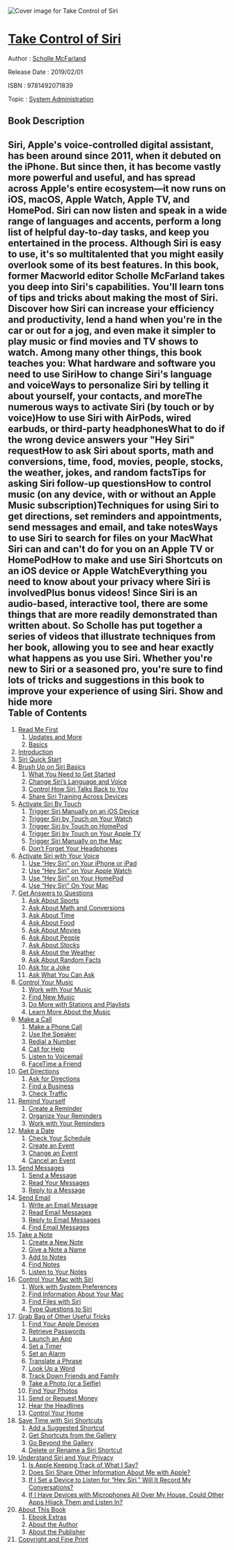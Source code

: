 ![Cover image for Take Control of Siri](https://imgdetail.ebookreading.net/cover/cover/20200215/EB9781492071839.jpg)

[Take Control of Siri](https://ebookreading.net/view/book/Take+Control+of+Siri-EB9781492071839_1.html "Take Control of Siri")
====================================================================================================================

Author : [Scholle McFarland](https://ebookreading.net/search/author/Scholle+McFarland)

Release Date : 2019/02/01

ISBN : 9781492071839

Topic : [System Administration](https://ebookreading.net/search/category/system-administration)

Book Description
-----------------

 Siri, Apple's voice-controlled digital assistant, has been around since 2011, when it debuted on the iPhone. But since then, it has become vastly more powerful and useful, and has spread across Apple's entire ecosystem—it now runs on iOS, macOS, Apple Watch, Apple TV, and HomePod. Siri can now listen and speak in a wide range of languages and accents, perform a long list of helpful day-to-day tasks, and keep you entertained in the process.
Although Siri is easy to use, it's so multitalented that you might easily overlook some of its best features. In this book, former Macworld editor Scholle McFarland takes you deep into Siri's capabilities. You'll learn tons of tips and tricks about making the most of Siri. Discover how Siri can increase your efficiency and productivity, lend a hand when you're in the car or out for a jog, and even make it simpler to play music or find movies and TV shows to watch.
Among many other things, this book teaches you:
What hardware and software you need to use SiriHow to change Siri's language and voiceWays to personalize Siri by telling it about yourself, your contacts, and moreThe numerous ways to activate Siri (by touch or by voice)How to use Siri with AirPods, wired earbuds, or third-party headphonesWhat to do if the wrong device answers your "Hey Siri" requestHow to ask Siri about sports, math and conversions, time, food, movies, people, stocks, the weather, jokes, and random factsTips for asking Siri follow-up questionsHow to control music (on any device, with or without an Apple Music subscription)Techniques for using Siri to get directions, set reminders and appointments, send messages and email, and take notesWays to use Siri to search for files on your MacWhat Siri can and can't do for you on an Apple TV or HomePodHow to make and use Siri Shortcuts on an iOS device or Apple WatchEverything you need to know about your privacy where Siri is involvedPlus bonus videos! Since Siri is an audio-based, interactive tool, there are some things that are more readily demonstrated than written about. So Scholle has put together a series of videos that illustrate techniques from her book, allowing you to see and hear exactly what happens as you use Siri.
Whether you're new to Siri or a seasoned pro, you're sure to find lots of tricks and suggestions in this book to improve your experience of using Siri.
        Show and hide more                
Table of Contents
-----------------

1. [Read Me First](https://ebookreading.net/view/book/Take+Control+of+Siri-EB9781492071839_4.html#ReadMeFirst)
    1. [Updates and More](https://ebookreading.net/view/book/Take+Control+of+Siri-EB9781492071839_4.html#UpdatesandMore)
    1. [Basics](https://ebookreading.net/view/book/Take+Control+of+Siri-EB9781492071839_4.html#Basics)
1. [Introduction](https://ebookreading.net/view/book/Take+Control+of+Siri-EB9781492071839_5.html#Introduction)
1. [Siri Quick Start](https://ebookreading.net/view/book/Take+Control+of+Siri-EB9781492071839_6.html#SiriQuickStart)
1. [Brush Up on Siri Basics](https://ebookreading.net/view/book/Take+Control+of+Siri-EB9781492071839_7.html#BrushUponSiriBasics)
    1. [What You Need to Get Started](https://ebookreading.net/view/book/Take+Control+of+Siri-EB9781492071839_7.html#WhatYouNeedtoGetSta)
    1. [Change Siri’s Language and Voice](https://ebookreading.net/view/book/Take+Control+of+Siri-EB9781492071839_7.html#ChangeSirisLanguage)
    1. [Control How Siri Talks Back to You](https://ebookreading.net/view/book/Take+Control+of+Siri-EB9781492071839_7.html#ControlHowSiriTalks)
    1. [Share Siri Training Across Devices](https://ebookreading.net/view/book/Take+Control+of+Siri-EB9781492071839_7.html#ShareSiriTrainingAc)
1. [Activate Siri By Touch](https://ebookreading.net/view/book/Take+Control+of+Siri-EB9781492071839_8.html#ActivateSiriByTouch)
    1. [Trigger Siri Manually on an iOS Device](https://ebookreading.net/view/book/Take+Control+of+Siri-EB9781492071839_8.html#TriggerSiriManually)
    1. [Trigger Siri by Touch on Your Watch](https://ebookreading.net/view/book/Take+Control+of+Siri-EB9781492071839_8.html#TriggerSiribyToucho)
    1. [Trigger Siri by Touch on HomePod](https://ebookreading.net/view/book/Take+Control+of+Siri-EB9781492071839_8.html#TriggerSiribyToucho)
    1. [Trigger Siri by Touch on Your Apple TV](https://ebookreading.net/view/book/Take+Control+of+Siri-EB9781492071839_8.html#TriggerSiribyToucho)
    1. [Trigger Siri Manually on the Mac](https://ebookreading.net/view/book/Take+Control+of+Siri-EB9781492071839_8.html#TriggerSiriManually)
    1. [Don’t Forget Your Headphones](https://ebookreading.net/view/book/Take+Control+of+Siri-EB9781492071839_8.html#DontForgetYourHeadp)
1. [Activate Siri with Your Voice](https://ebookreading.net/view/book/Take+Control+of+Siri-EB9781492071839_9.html#ActivateSiriwithYou)
    1. [Use “Hey Siri” on Your iPhone or iPad](https://ebookreading.net/view/book/Take+Control+of+Siri-EB9781492071839_9.html#UseHeySirionYouriPh)
    1. [Use “Hey Siri” on Your Apple Watch](https://ebookreading.net/view/book/Take+Control+of+Siri-EB9781492071839_9.html#UseHeySirionYourApp)
    1. [Use “Hey Siri” on Your HomePod](https://ebookreading.net/view/book/Take+Control+of+Siri-EB9781492071839_9.html#UseHeySirionYourHom)
    1. [Use “Hey Siri” On Your Mac](https://ebookreading.net/view/book/Take+Control+of+Siri-EB9781492071839_9.html#UseHeySiriOnYourMac)
1. [Get Answers to Questions](https://ebookreading.net/view/book/Take+Control+of+Siri-EB9781492071839_10.html#GetAnswerstoQuestio)
    1. [Ask About Sports](https://ebookreading.net/view/book/Take+Control+of+Siri-EB9781492071839_10.html#AskAboutSports)
    1. [Ask About Math and Conversions](https://ebookreading.net/view/book/Take+Control+of+Siri-EB9781492071839_10.html#AskAboutMathandConv)
    1. [Ask About Time](https://ebookreading.net/view/book/Take+Control+of+Siri-EB9781492071839_10.html#AskAboutTime)
    1. [Ask About Food](https://ebookreading.net/view/book/Take+Control+of+Siri-EB9781492071839_10.html#AskAboutFood)
    1. [Ask About Movies](https://ebookreading.net/view/book/Take+Control+of+Siri-EB9781492071839_10.html#AskAboutMovies)
    1. [Ask About People](https://ebookreading.net/view/book/Take+Control+of+Siri-EB9781492071839_10.html#AskAboutPeople)
    1. [Ask About Stocks](https://ebookreading.net/view/book/Take+Control+of+Siri-EB9781492071839_10.html#AskAboutStocks)
    1. [Ask About the Weather](https://ebookreading.net/view/book/Take+Control+of+Siri-EB9781492071839_10.html#AskAbouttheWeather)
    1. [Ask About Random Facts](https://ebookreading.net/view/book/Take+Control+of+Siri-EB9781492071839_10.html#AskAboutRandomFacts)
    1. [Ask for a Joke](https://ebookreading.net/view/book/Take+Control+of+Siri-EB9781492071839_10.html#AskforaJoke)
    1. [Ask What You Can Ask](https://ebookreading.net/view/book/Take+Control+of+Siri-EB9781492071839_10.html#AskWhatYouCanAsk)
1. [Control Your Music](https://ebookreading.net/view/book/Take+Control+of+Siri-EB9781492071839_11.html#ControlYourMusic)
    1. [Work with Your Music](https://ebookreading.net/view/book/Take+Control+of+Siri-EB9781492071839_11.html#WorkwithYourMusic)
    1. [Find New Music](https://ebookreading.net/view/book/Take+Control+of+Siri-EB9781492071839_11.html#FindNewMusic)
    1. [Do More with Stations and Playlists](https://ebookreading.net/view/book/Take+Control+of+Siri-EB9781492071839_11.html#DoMorewithStationsa)
    1. [Learn More About the Music](https://ebookreading.net/view/book/Take+Control+of+Siri-EB9781492071839_11.html#LearnMoreAbouttheMu)
1. [Make a Call](https://ebookreading.net/view/book/Take+Control+of+Siri-EB9781492071839_12.html#MakeaCall)
    1. [Make a Phone Call](https://ebookreading.net/view/book/Take+Control+of+Siri-EB9781492071839_12.html#MakeaPhoneCall)
    1. [Use the Speaker](https://ebookreading.net/view/book/Take+Control+of+Siri-EB9781492071839_12.html#UsetheSpeaker)
    1. [Redial a Number](https://ebookreading.net/view/book/Take+Control+of+Siri-EB9781492071839_12.html#RedialaNumber)
    1. [Call for Help](https://ebookreading.net/view/book/Take+Control+of+Siri-EB9781492071839_12.html#CallforHelp)
    1. [Listen to Voicemail](https://ebookreading.net/view/book/Take+Control+of+Siri-EB9781492071839_12.html#ListentoVoicemail)
    1. [FaceTime a Friend](https://ebookreading.net/view/book/Take+Control+of+Siri-EB9781492071839_12.html#FaceTimeaFriend)
1. [Get Directions](https://ebookreading.net/view/book/Take+Control+of+Siri-EB9781492071839_13.html#GetDirections)
    1. [Ask for Directions](https://ebookreading.net/view/book/Take+Control+of+Siri-EB9781492071839_13.html#AskforDirections)
    1. [Find a Business](https://ebookreading.net/view/book/Take+Control+of+Siri-EB9781492071839_13.html#FindaBusiness)
    1. [Check Traffic](https://ebookreading.net/view/book/Take+Control+of+Siri-EB9781492071839_13.html#CheckTraffic)
1. [Remind Yourself](https://ebookreading.net/view/book/Take+Control+of+Siri-EB9781492071839_14.html#RemindYourself)
    1. [Create a Reminder](https://ebookreading.net/view/book/Take+Control+of+Siri-EB9781492071839_14.html#CreateaReminder)
    1. [Organize Your Reminders](https://ebookreading.net/view/book/Take+Control+of+Siri-EB9781492071839_14.html#OrganizeYourReminde)
    1. [Work with Your Reminders](https://ebookreading.net/view/book/Take+Control+of+Siri-EB9781492071839_14.html#WorkwithYourReminde)
1. [Make a Date](https://ebookreading.net/view/book/Take+Control+of+Siri-EB9781492071839_15.html#MakeaDate)
    1. [Check Your Schedule](https://ebookreading.net/view/book/Take+Control+of+Siri-EB9781492071839_15.html#CheckYourSchedule)
    1. [Create an Event](https://ebookreading.net/view/book/Take+Control+of+Siri-EB9781492071839_15.html#CreateanEvent)
    1. [Change an Event](https://ebookreading.net/view/book/Take+Control+of+Siri-EB9781492071839_15.html#ChangeanEvent)
    1. [Cancel an Event](https://ebookreading.net/view/book/Take+Control+of+Siri-EB9781492071839_15.html#CancelanEvent)
1. [Send Messages](https://ebookreading.net/view/book/Take+Control+of+Siri-EB9781492071839_16.html#SendMessages)
    1. [Send a Message](https://ebookreading.net/view/book/Take+Control+of+Siri-EB9781492071839_16.html#SendaMessage)
    1. [Read Your Messages](https://ebookreading.net/view/book/Take+Control+of+Siri-EB9781492071839_16.html#ReadYourMessages)
    1. [Reply to a Message](https://ebookreading.net/view/book/Take+Control+of+Siri-EB9781492071839_16.html#ReplytoaMessage)
1. [Send Email](https://ebookreading.net/view/book/Take+Control+of+Siri-EB9781492071839_17.html#SendEmail)
    1. [Write an Email Message](https://ebookreading.net/view/book/Take+Control+of+Siri-EB9781492071839_17.html#WriteanEmailMessage)
    1. [Read Email Messages](https://ebookreading.net/view/book/Take+Control+of+Siri-EB9781492071839_17.html#ReadEmailMessages)
    1. [Reply to Email Messages](https://ebookreading.net/view/book/Take+Control+of+Siri-EB9781492071839_17.html#ReplytoEmailMessage)
    1. [Find Email Messages](https://ebookreading.net/view/book/Take+Control+of+Siri-EB9781492071839_17.html#FindEmailMessages)
1. [Take a Note](https://ebookreading.net/view/book/Take+Control+of+Siri-EB9781492071839_18.html#TakeaNote)
    1. [Create a New Note](https://ebookreading.net/view/book/Take+Control+of+Siri-EB9781492071839_18.html#CreateaNewNote)
    1. [Give a Note a Name](https://ebookreading.net/view/book/Take+Control+of+Siri-EB9781492071839_18.html#GiveaNoteaName)
    1. [Add to Notes](https://ebookreading.net/view/book/Take+Control+of+Siri-EB9781492071839_18.html#AddtoNotes)
    1. [Find Notes](https://ebookreading.net/view/book/Take+Control+of+Siri-EB9781492071839_18.html#FindNotes)
    1. [Listen to Your Notes](https://ebookreading.net/view/book/Take+Control+of+Siri-EB9781492071839_18.html#ListentoYourNotes)
1. [Control Your Mac with Siri](https://ebookreading.net/view/book/Take+Control+of+Siri-EB9781492071839_19.html#ControlYourMacwithS)
    1. [Work with System Preferences](https://ebookreading.net/view/book/Take+Control+of+Siri-EB9781492071839_19.html#WorkwithSystemPrefe)
    1. [Find Information About Your Mac](https://ebookreading.net/view/book/Take+Control+of+Siri-EB9781492071839_19.html#FindInformationAbou)
    1. [Find Files with Siri](https://ebookreading.net/view/book/Take+Control+of+Siri-EB9781492071839_19.html#FindFileswithSiri)
    1. [Type Questions to Siri](https://ebookreading.net/view/book/Take+Control+of+Siri-EB9781492071839_19.html#TypeQuestionstoSiri)
1. [Grab Bag of Other Useful Tricks](https://ebookreading.net/view/book/Take+Control+of+Siri-EB9781492071839_20.html#GrabBagofOtherUsefu)
    1. [Find Your Apple Devices](https://ebookreading.net/view/book/Take+Control+of+Siri-EB9781492071839_20.html#FindYourAppleDevice)
    1. [Retrieve Passwords](https://ebookreading.net/view/book/Take+Control+of+Siri-EB9781492071839_20.html#RetrievePasswords)
    1. [Launch an App](https://ebookreading.net/view/book/Take+Control+of+Siri-EB9781492071839_20.html#LaunchanApp)
    1. [Set a Timer](https://ebookreading.net/view/book/Take+Control+of+Siri-EB9781492071839_20.html#SetaTimer)
    1. [Set an Alarm](https://ebookreading.net/view/book/Take+Control+of+Siri-EB9781492071839_20.html#SetanAlarm)
    1. [Translate a Phrase](https://ebookreading.net/view/book/Take+Control+of+Siri-EB9781492071839_20.html#TranslateaPhrase)
    1. [Look Up a Word](https://ebookreading.net/view/book/Take+Control+of+Siri-EB9781492071839_20.html#LookUpaWord)
    1. [Track Down Friends and Family](https://ebookreading.net/view/book/Take+Control+of+Siri-EB9781492071839_20.html#TrackDownFriendsand)
    1. [Take a Photo (or a Selfie)](https://ebookreading.net/view/book/Take+Control+of+Siri-EB9781492071839_20.html#TakeaPhotooraSelfie)
    1. [Find Your Photos](https://ebookreading.net/view/book/Take+Control+of+Siri-EB9781492071839_20.html#FindYourPhotos)
    1. [Send or Request Money](https://ebookreading.net/view/book/Take+Control+of+Siri-EB9781492071839_20.html#SendorRequestMoney)
    1. [Hear the Headlines](https://ebookreading.net/view/book/Take+Control+of+Siri-EB9781492071839_20.html#HeartheHeadlines)
    1. [Control Your Home](https://ebookreading.net/view/book/Take+Control+of+Siri-EB9781492071839_20.html#ControlYourHome)
1. [Save Time with Siri Shortcuts](https://ebookreading.net/view/book/Take+Control+of+Siri-EB9781492071839_21.html#SaveTimewithSiriSho)
    1. [Add a Suggested Shortcut](https://ebookreading.net/view/book/Take+Control+of+Siri-EB9781492071839_21.html#AddaSuggestedShortc)
    1. [Get Shortcuts from the Gallery](https://ebookreading.net/view/book/Take+Control+of+Siri-EB9781492071839_21.html#GetShortcutsfromthe)
    1. [Go Beyond the Gallery](https://ebookreading.net/view/book/Take+Control+of+Siri-EB9781492071839_21.html#GoBeyondtheGallery)
    1. [Delete or Rename a Siri Shortcut](https://ebookreading.net/view/book/Take+Control+of+Siri-EB9781492071839_21.html#DeleteorRenameaSiri)
1. [Understand Siri and Your Privacy](https://ebookreading.net/view/book/Take+Control+of+Siri-EB9781492071839_22.html#UnderstandSiriandYo)
    1. [Is Apple Keeping Track of What I Say?](https://ebookreading.net/view/book/Take+Control+of+Siri-EB9781492071839_22.html#IsAppleKeepingTrack)
    1. [Does Siri Share Other Information About Me with Apple?](https://ebookreading.net/view/book/Take+Control+of+Siri-EB9781492071839_22.html#DoesSiriShareOtherI)
    1. [If I Set a Device to Listen for “Hey Siri,” Will It Record My Conversations?](https://ebookreading.net/view/book/Take+Control+of+Siri-EB9781492071839_22.html#IfISetaDevicetoList)
    1. [If I Have Devices with Microphones All Over My House, Could Other Apps Hijack Them and Listen In?](https://ebookreading.net/view/book/Take+Control+of+Siri-EB9781492071839_22.html#IfIHaveDeviceswithM)
1. [About This Book](https://ebookreading.net/view/book/Take+Control+of+Siri-EB9781492071839_23.html#AboutThisBook)
    1. [Ebook Extras](https://ebookreading.net/view/book/Take+Control+of+Siri-EB9781492071839_23.html#EbookExtras)
    1. [About the Author](https://ebookreading.net/view/book/Take+Control+of+Siri-EB9781492071839_23.html#AbouttheAuthor)
    1. [About the Publisher](https://ebookreading.net/view/book/Take+Control+of+Siri-EB9781492071839_23.html#AboutthePublisher)
1. [Copyright and Fine Print](https://ebookreading.net/view/book/Take+Control+of+Siri-EB9781492071839_24.html#CopyrightandFinePri)
